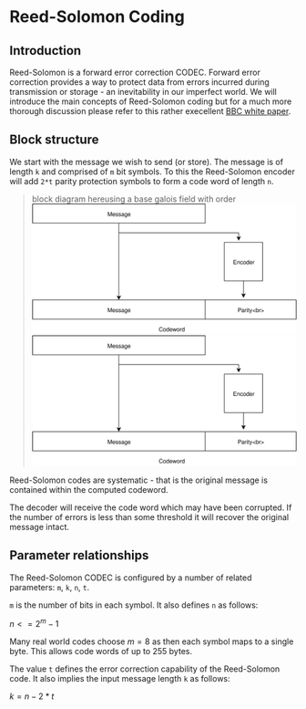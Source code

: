 # Reed-Solomon Coding

## Introduction

Reed-Solomon is a forward error correction CODEC.  Forward error correction 
provides a way to protect data from errors incurred during transmission or 
storage - an inevitability in our imperfect world.  We will introduce the 
main concepts of Reed-Solomon coding but for a much more thorough discussion 
please refer to this rather execellent 
[BBC white paper](https://downloads.bbc.co.uk/rd/pubs/whp/whp-pdf-files/WHP031.pdf).

## Block structure

We start with the message we wish to send (or store).  The message is of 
length `k` and comprised of `m` bit symbols.  To this the Reed-Solomon encoder 
will add `2*t` parity protection symbols to form a code word of length `n`.

> block diagram hereusing a base galois field with order 
![Alt text](./encoder.svg) <img src="./encoder.svg">

Reed-Solomon codes are systematic - that is the original message is contained 
within the computed codeword.

The decoder will receive the code word which may have been corrupted.  If the 
number of errors is less than some threshold it will recover the original 
message intact.

## Parameter relationships

The Reed-Solomon CODEC is configured by a number of related parameters: `m`, `k`, `n`, `t`.
 
`m` is the number of bits in each symbol.  It also defines `n` as follows:

$n <= 2^m - 1$

Many real world codes choose $m=8$ as then each symbol maps to a single byte.  This allows 
code words of up to 255 bytes.

The value `t` defines the error correction capability of the Reed-Solomon code.  It also
implies the input message length `k` as follows:

$k = n - 2*t$
